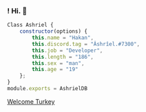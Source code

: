 ### ! Hi. 👋

```js
Class Ashriel {
    constructor(options) {
        this.name = "Hakan",
        this.discord.tag = "Âshrîel.#7300",
        this.job = "Developer",
        this.length = "186",
        this.sex = "man",
        this.age = "19"
    };
}
module.exports = AshrielDB
```

[Welcome Turkey](https://resimyukle.io/r/BjVd7ZyGMB)
